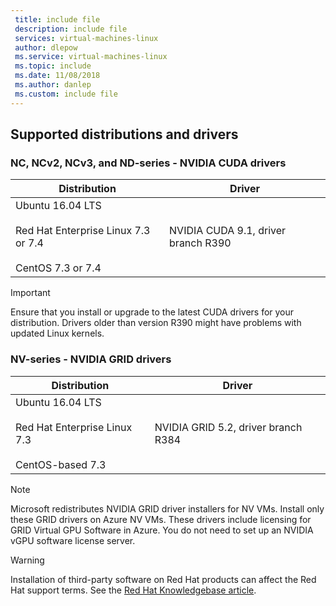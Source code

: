 ```yaml
---
 title: include file
 description: include file
 services: virtual-machines-linux
 author: dlepow
 ms.service: virtual-machines-linux
 ms.topic: include
 ms.date: 11/08/2018
 ms.author: danlep
 ms.custom: include file
---
```


## Supported distributions and drivers

### NC, NCv2, NCv3, and ND-series - NVIDIA CUDA drivers
| Distribution | Driver |
| --- | --- | 
| Ubuntu 16.04 LTS<br/><br/> Red Hat Enterprise Linux 7.3 or 7.4<br/><br/> CentOS 7.3 or 7.4 | NVIDIA CUDA 9.1, driver branch R390 |

> [!IMPORTANT]
> Ensure that you install or upgrade to the latest CUDA drivers for your distribution. Drivers older than version R390 might have problems with updated Linux kernels.
>

### NV-series - NVIDIA GRID drivers

| Distribution | Driver |
| --- | --- | 
| Ubuntu 16.04 LTS<br/><br/>Red Hat Enterprise Linux 7.3<br/><br/>CentOS-based 7.3 | NVIDIA GRID 5.2, driver branch R384|

> [!NOTE]
> Microsoft redistributes NVIDIA GRID driver installers for NV VMs. Install only these GRID drivers on Azure NV VMs. These drivers include licensing for GRID Virtual GPU Software in Azure. You do not need to set up an NVIDIA vGPU software license server.
>

> [!WARNING] 
> Installation of third-party software on Red Hat products can affect the Red Hat support terms. See the [Red Hat Knowledgebase article](https://access.redhat.com/articles/1067).
>
